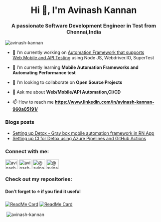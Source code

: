 <h1 align="center">Hi 👋, I'm Avinash Kannan</h1>
<h3 align="center">A passionate Software Development Engineer in Test from Chennai,India</h3>

<p align="left"> <img src="https://komarev.com/ghpvc/?username=avinash-kannan&label=Profile%20views&color=0e75b6&style=flat" alt="avinash-kannan" /> </p>

- 🔭 I’m currently working on [Automation Framework that supports Web,Mobile and API Testing](https://github.com/Avinash-Kannan/webdriverio-framework) using Node JS, Webdriver.IO, SuperTest 

- 🌱 I’m currently learning **Mobile Automation Frameworks and Automating Performance test**

- 👯 I’m looking to collaborate on **Open Source Projects**

- 💬 Ask me about **Web/Mobile/API Automation,CI/CD**

- 📫 How to reach me **https://www.linkedin.com/in/avinash-kannan-960a05191/**

### Blogs posts
<!-- BLOG-POST-LIST:START -->
* [Setting up Detox - Gray box mobile automation framework in RN App](https://medium.com/@avinashkannan/detox-gray-box-end-to-end-test-automation-framework-for-react-native-apps-129eb0f19cb0)
* [Setting up CI for Detox using Azure Pipelines and GitHub Actions](https://medium.com/@avinashkannan/ci-for-detox-mobile-test-automation-framework-using-github-actions-and-azure-pipelines-273b86b732c1)
<!-- BLOG-POST-LIST:END -->

<h3 align="left">Connect with me:</h3>
<p align="left">
<a href="https://dev.to/avinashkannan" target="blank"><img align="center" src="https://raw.githubusercontent.com/rahuldkjain/github-profile-readme-generator/master/src/images/icons/Social/devto.svg" alt="avinashkannan" height="30" width="40" /></a>
<a href="https://linkedin.com/in/avinash-kannan-960a05191" target="blank"><img align="center" src="https://raw.githubusercontent.com/rahuldkjain/github-profile-readme-generator/master/src/images/icons/Social/linked-in-alt.svg" alt="avinash kannan" height="30" width="40" /></a>
<a href="https://hashnode.com/@avinashkannan" target="blank"><img align="center" src="https://raw.githubusercontent.com/rahuldkjain/github-profile-readme-generator/master/src/images/icons/Social/hashnode.svg" alt="@avinashkannan" height="30" width="40" /></a>
<a href="https://medium.com/@avinashkannan" target="blank"><img align="center" src="https://raw.githubusercontent.com/rahuldkjain/github-profile-readme-generator/master/src/images/icons/Social/medium.svg" alt="@avinashkannan" height="30" width="40" /></a>
</p>

<div align="left">
<h3 align="left">Check out my repositories:</h3>
<h4 align="left">Don’t forget to ⭐️ if you find it useful</h4>

[![ReadMe Card](https://github-readme-stats.vercel.app/api/pin/?username=avinash-kannan&repo=webdriverio-supertest-framework&theme=dark)](https://github.com/Avinash-Kannan/webdriverio-supertest-framework)
[![ReadMe Card](https://github-readme-stats.vercel.app/api/pin/?username=avinash-kannan&repo=Detox-grayboxTest-e2e&theme=dark)](https://github.com/Avinash-Kannan/Detox-grayboxTest-e2e)

</div>

<p>&nbsp;<img align="center" src="https://github-readme-stats.vercel.app/api?username=avinash-kannan&show_icons=true&locale=en" alt="avinash-kannan" /></p>


